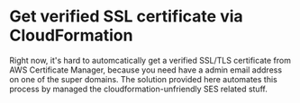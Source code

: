 # Get verified SSL certificate via CloudFormation

Right now, it's hard to automcatically get a verified SSL/TLS certificate from AWS Certificate Manager, 
because you need have a admin email address on one of the super domains. The solution provided here automates
this process by managed the cloudformation-unfriendly SES related stuff.


